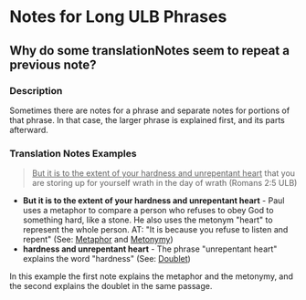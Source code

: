 # Notes for Long ULB Phrases #

## Why do some translationNotes seem to repeat a previous note? ##


### Description

Sometimes there are notes for a phrase and separate notes for portions of that phrase. In that case, the larger phrase is explained first, and its parts afterward.

### Translation Notes Examples

> <u>But it is to the extent of your hardness and unrepentant heart</u> that you are storing up for yourself wrath in the day of wrath (Romans 2:5 ULB)

* **But it is to the extent of your hardness and unrepentant heart** - Paul uses a metaphor to compare a person who refuses to obey God to something hard, like a stone. He also uses the metonym "heart" to represent the whole person. AT: "It is because you refuse to listen and repent" (See: [Metaphor](../figs-metaphor/01.md) and [Metonymy](../figs-metonymy/01.md))
* **hardness and unrepentant heart** - The phrase "unrepentant heart" explains the word "hardness" (See: [Doublet](../figs-doublet/01.md))

In this example the first note explains the metaphor and the metonymy, and the second explains the doublet in the same passage.